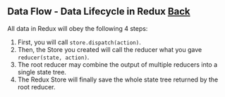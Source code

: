 ## Data Flow - Data Lifecycle in Redux [Back](./../redux.md)

All data in Redux will obey the following 4 steps:

1. First, you will call `store.dispatch(action)`.
2. Then, the Store you created will call the reducer what you gave `reducer(state, action)`.
3. The root reducer may combine the output of multiple reducers into a single state tree.
4. The Redux Store will finally save the whole state tree returned by the root reducer.
